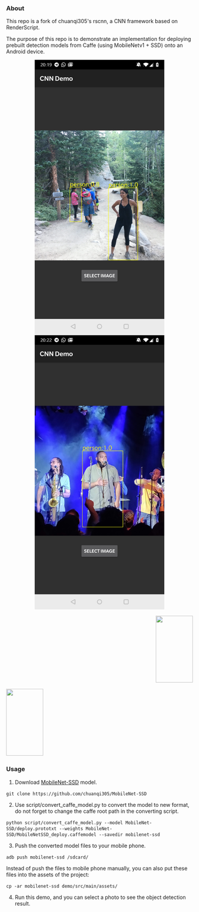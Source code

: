 ### About
This repo is a fork of chuanqi305's rscnn, a CNN framework based on RenderScript. 

The purpose of this repo is to demonstrate an implementation for deploying prebuilt detection models from Caffe (using MobileNetv1 + SSD) onto an Android device.


<p align="center">
  <img src="/images/screenshot1.jpg" width="350" >
  <img src="/images/screenshot2.jpg" width="350" >
</p>


<p align="right">
<img width="100" height="180"  src="https://github.com/gWOLF3/rscnn/images/Screenshot_20190404-201919.jpg">
</p>

<p align="left">
<img width="100" height="180"  src="https://github.com/gWOLF3/rscnn/images/Screenshot_20190404-202225.jpg">
</p>

### Usage
1. Download [MobileNet-SSD](https://github.com/chuanqi305/MobileNet-SSD) model.
```
git clone https://github.com/chuanqi305/MobileNet-SSD
```
2. Use script/convert_caffe_model.py to convert the model to new format, do not forget to change the caffe root path in the converting script.
```
python script/convert_caffe_model.py --model MobileNet-SSD/deploy.prototxt --weights MobileNet-SSD/MobileNetSSD_deploy.caffemodel --savedir mobilenet-ssd
```
3. Push the converted model files to your mobile phone.
```
adb push mobilenet-ssd /sdcard/
```
Instead of push the files to mobile phone manually, you can also put these files into the assets of the project:
```
cp -ar mobilenet-ssd demo/src/main/assets/
```
4. Run this demo, and you can select a photo to see the object detection result.
